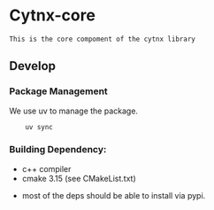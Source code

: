 # Cytnx-core 
    This is the core compoment of the cytnx library

## Develop

### Package Management 
We use uv to manage the package. 

```bash
    uv sync 
```

### Building Dependency:

- c++ compiler
- cmake 3.15 (see CMakeList.txt)
 
* most of the deps should be able to install via pypi. 





